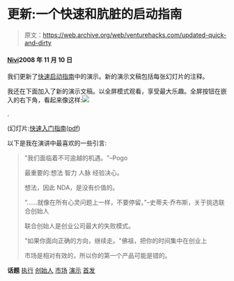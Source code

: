 # 更新:一个快速和肮脏的启动指南

> 原文：<https://web.archive.org/web/venturehacks.com/updated-quick-and-dirty>

#### [Nivi](/web/20221128042418/https://venturehacks.com/about)2008 年 11 月 10 日

我们更新了[快速启动指南](/web/20221128042418/https://venturehacks.com/articles/how-to-startup)中的演示。新的演示文稿包括每张幻灯片的注释。

我还在下面加入了新的演示文稿。以全屏模式观看，享受最大乐趣。全屏按钮在嵌入的右下角，看起来像这样:![](img/c7ac5bf28c61daa02afc042634e18965.png)

.

(幻灯片:[快速入门指南](https://web.archive.org/web/20221128042418/http://www.slideshare.net/venturehacks/a-quick-and-dirty-guide-to-starting-up-presentation)([pdf](/web/20221128042418/https://venturehacks.com/wordpress/wp-content/uploads/2008/11/a-quick-and-dirty-guide-to-starting-up.pdf))

以下是我在演讲中最喜欢的一些引言:

> "我们面临着不可逾越的机遇。"–Pogo
> 
> 最重要的:想法 智力 人脉 经验决心。
> 
> 想法，因此 NDA，是没有价值的。
> 
> “……就像在所有心灵问题上一样，不要停留。”–史蒂夫·乔布斯，关于挑选联合创始人
> 
> 联合创始人是创业公司最大的失败模式。
> 
> "如果你面向正确的方向，继续走。"佛祖，把你的时间集中在创业上
> 
> 市场是相对有效的，所以你的第一个产品可能是错的。

**话题** [执行](https://web.archive.org/web/20221128042418/https://venturehacks.com/topics/execution) [创始人](https://web.archive.org/web/20221128042418/https://venturehacks.com/topics/founders) [市场](https://web.archive.org/web/20221128042418/https://venturehacks.com/topics/markets) [演示](https://web.archive.org/web/20221128042418/https://venturehacks.com/topics/presentations) [首发](https://web.archive.org/web/20221128042418/https://venturehacks.com/topics/starting-up)